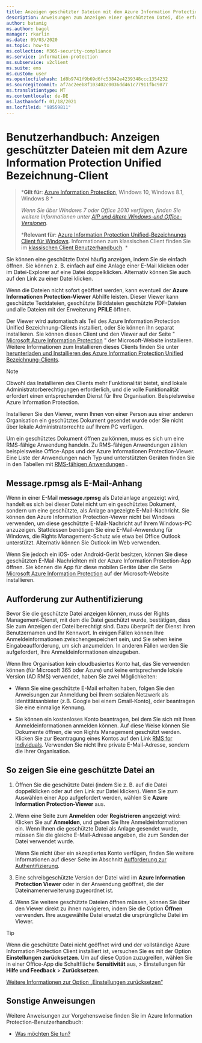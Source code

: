 ```yaml
---
title: Anzeigen geschützter Dateien mit dem Azure Information Protection Unified Bezeichnung-Client
description: Anweisungen zum Anzeigen einer geschützten Datei, die erfordert, dass der Azure Information Protection Unified Bezeichnung Viewer installiert ist.
author: batamig
ms.author: bagol
manager: rkarlin
ms.date: 09/03/2020
ms.topic: how-to
ms.collection: M365-security-compliance
ms.service: information-protection
ms.subservice: v2client
ms.suite: ems
ms.custom: user
ms.openlocfilehash: 1d8b9741f9b69d6fc53842e4239348ccc1354232
ms.sourcegitcommit: af7ac2eeb8f103402c0036dd461c77911fbc9877
ms.translationtype: MT
ms.contentlocale: de-DE
ms.lasthandoff: 01/18/2021
ms.locfileid: "98559811"
---
```

# <a name="user-guide-view-protected-files-with-the-azure-information-protection-unified-labeling-client"></a>Benutzerhandbuch: Anzeigen geschützter Dateien mit dem Azure Information Protection Unified Bezeichnung-Client

>***Gilt für**: [Azure Information Protection](https://azure.microsoft.com/pricing/details/information-protection), Windows 10, Windows 8.1, Windows 8 *
>
>*Wenn Sie über Windows 7 oder Office 2010 verfügen, finden Sie weitere Informationen unter [AIP und ältere Windows-und Office-Versionen](../known-issues.md#aip-and-legacy-windows-and-office-versions).*
>
>***Relevant für**: [Azure Information Protection Unified-Bezeichnungs Client für Windows](../faqs.md#whats-the-difference-between-the-azure-information-protection-classic-and-unified-labeling-clients). Informationen zum klassischen Client finden Sie im [klassischen Client Benutzerhandbuch](client-view-use-files.md). *

Sie können eine geschützte Datei häufig anzeigen, indem Sie sie einfach öffnen. Sie können z. B. einfach auf eine Anlage einer E-Mail klicken oder im Datei-Explorer auf eine Datei doppelklicken. Alternativ können Sie auch auf den Link zu einer Datei klicken.

Wenn die Dateien nicht sofort geöffnet werden, kann eventuell der **Azure Informationen Protection-Viewer** Abhilfe leisten. Dieser Viewer kann geschützte Textdateien, geschützte Bilddateien geschützte PDF-Dateien und alle Dateien mit der Erweiterung **PFILE** öffnen.

Der Viewer wird automatisch als Teil des Azure Information Protection Unified Bezeichnung-Clients installiert, oder Sie können ihn separat installieren. Sie können diesen Client und den Viewer auf der Seite " [Microsoft Azure Information Protection](https://go.microsoft.com/fwlink/?LinkId=303970) " der Microsoft-Website installieren. Weitere Informationen zum Installieren dieses Clients finden Sie unter [herunterladen und Installieren des Azure Information Protection Unified Bezeichnung-Clients](install-unifiedlabelingclient-app.md).

> [!NOTE]
> Obwohl das Installieren des Clients mehr Funktionalität bietet, sind lokale Administratorberechtigungen erforderlich, und die volle Funktionalität erfordert einen entsprechenden Dienst für Ihre Organisation. Beispielsweise Azure Information Protection.
> 
> Installieren Sie den Viewer, wenn Ihnen von einer Person aus einer anderen Organisation ein geschütztes Dokument gesendet wurde oder Sie nicht über lokale Administratorrechte auf Ihrem PC verfügen.

Um ein geschütztes Dokument öffnen zu können, muss es sich um eine RMS-fähige Anwendung handeln. Zu RMS-fähigen Anwendungen zählen beispielsweise Office-Apps und der Azure Informationen Protection-Viewer. Eine Liste der Anwendungen nach Typ und unterstützten Geräten finden Sie in den Tabellen mit [RMS-fähigen Anwendungen](../requirements-applications.md) . 

## <a name="messagerpmsg-as-an-email-attachment"></a>Message.rpmsg als E-Mail-Anhang

Wenn in einer E-Mail **message.rpmsg** als Dateianlage angezeigt wird, handelt es sich bei dieser Datei nicht um ein geschütztes Dokument, sondern um eine geschützte, als Anlage angezeigte E-Mail-Nachricht. Sie können den Azure Information Protection-Viewer nicht bei Windows verwenden, um diese geschützte E-Mail-Nachricht auf Ihrem Windows-PC anzuzeigen. Stattdessen benötigen Sie eine E-Mail-Anwendung für Windows, die Rights Management-Schutz wie etwa bei Office Outlook unterstützt. Alternativ können Sie Outlook im Web verwenden.

Wenn Sie jedoch ein iOS- oder Android-Gerät besitzen, können Sie diese geschützten E-Mail-Nachrichten mit der Azure Information Protection-App öffnen. Sie können die App für diese mobilen Geräte über die Seite [Microsoft Azure Information Protection](https://go.microsoft.com/fwlink/?LinkId=303970) auf der Microsoft-Website installieren.

## <a name="prompts-for-authentication"></a>Aufforderung zur Authentifizierung

Bevor Sie die geschützte Datei anzeigen können, muss der Rights Management-Dienst, mit dem die Datei geschützt wurde, bestätigen, dass Sie zum Anzeigen der Datei berechtigt sind. Dazu überprüft der Dienst Ihren Benutzernamen und Ihr Kennwort. In einigen Fällen können Ihre Anmeldeinformationen zwischengespeichert sein, und Sie sehen keine Eingabeaufforderung, um sich anzumelden. In anderen Fällen werden Sie aufgefordert, Ihre Anmeldeinformationen einzugeben.

Wenn Ihre Organisation kein cloudbasiertes Konto hat, das Sie verwenden können (für Microsoft 365 oder Azure) und keine entsprechende lokale Version (AD RMS) verwendet, haben Sie zwei Möglichkeiten:

- Wenn Sie eine geschützte E-Mail erhalten haben, folgen Sie den Anweisungen zur Anmeldung bei Ihrem sozialen Netzwerk als Identitätsanbieter (z.B. Google bei einem Gmail-Konto), oder beantragen Sie eine einmalige Kennung.

- Sie können ein kostenloses Konto beantragen, bei dem Sie sich mit Ihren Anmeldeinformationen anmelden können. Auf diese Weise können Sie Dokumente öffnen, die von Rights Management geschützt werden. Klicken Sie zur Beantragung eines Kontos auf den Link [RMS for Individuals](https://go.microsoft.com/fwlink/?LinkId=309469). Verwenden Sie nicht Ihre private E-Mail-Adresse, sondern die Ihrer Organisation. 

## <a name="to-view-a-protected-file"></a>So zeigen Sie eine geschützte Datei an

1. Öffnen Sie die geschützte Datei (indem Sie z. B. auf die Datei doppelklicken oder auf den Link zur Datei klicken). Wenn Sie zum Auswählen einer App aufgefordert werden, wählen Sie **Azure Information Protection-Viewer** aus. 

2. Wenn eine Seite zum **Anmelden** oder **Registrieren** angezeigt wird: Klicken Sie auf **Anmelden**, und geben Sie Ihre Anmeldeinformationen ein. Wenn Ihnen die geschützte Datei als Anlage gesendet wurde, müssen Sie die gleiche E-Mail-Adresse angeben, die zum Senden der Datei verwendet wurde.
    
    Wenn Sie nicht über ein akzeptiertes Konto verfügen, finden Sie weitere Informationen auf dieser Seite im Abschnitt [Aufforderung zur Authentifizierung](#prompts-for-authentication).

3. Eine schreibgeschützte Version der Datei wird im **Azure Information Protection Viewer** oder in der Anwendung geöffnet, die der Dateinamenerweiterung zugeordnet ist.

4. Wenn Sie weitere geschützte Dateien öffnen müssen, können Sie über den Viewer direkt zu ihnen navigieren, indem Sie die Option **Öffnen** verwenden. Ihre ausgewählte Datei ersetzt die ursprüngliche Datei im Viewer. 

> [!TIP]
> Wenn die geschützte Datei nicht geöffnet wird und der vollständige Azure Information Protection Client installiert ist, versuchen Sie es mit der Option **Einstellungen zurücksetzen**. Um auf diese Option zuzugreifen, wählen Sie in einer Office-App die Schaltfläche **Sensitivität** aus, > Einstellungen für **Hilfe und Feedback**  >  **Zurücksetzen**. 
> 
> [Weitere Informationen zur Option „Einstellungen zurücksetzen“](clientv2-admin-guide.md#more-information-about-the-reset-settings-option)

## <a name="other-instructions"></a>Sonstige Anweisungen
Weitere Anweisungen zur Vorgehensweise finden Sie im Azure Information Protection-Benutzerhandbuch:

- [Was möchten Sie tun?](clientv2-user-guide.md#what-do-you-want-to-do)

